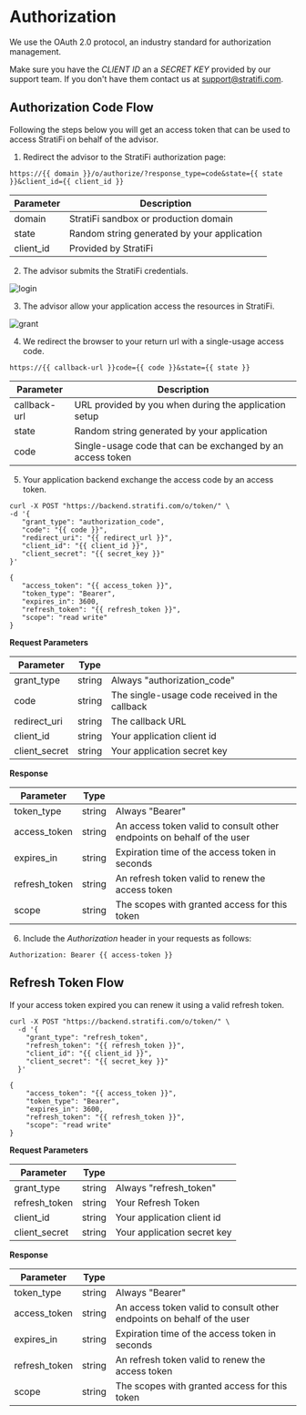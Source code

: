 # Authorization

We use the OAuth 2.0 protocol, an industry standard for authorization management.

Make sure you have the _CLIENT ID_ an a _SECRET KEY_ provided by our support team. If you don't have them contact us at <a class="link-primary" href="mailto:info@stratifi.com">support@stratifi.com</a>.

## Authorization Code Flow

Following the steps below you will get an access token that can be used to access StratiFi on behalf of the advisor.

1) Redirect the advisor to the StratiFi authorization page:

`https://{{ domain }}/o/authorize/?response_type=code&state={{ state }}&client_id={{ client_id }}`

| Parameter | Description                                 |
| --------- | ------------------------------------------- |
| domain    | StratiFi sandbox or production domain       |
| state     | Random string generated by your application |
| client_id | Provided by StratiFi                        |

2) The advisor submits the StratiFi credentials.

![login](https://s3.amazonaws.com/api.stratifi.com/login.2.png "Login")

3) The advisor allow your application access the resources in StratiFi.

![grant](https://s3.amazonaws.com/api.stratifi.com/grant.2.png "Grant")

4) We redirect the browser to your return url with a single-usage access code.

`https://{{ callback-url }}code={{ code }}&state={{ state }}`

| Parameter    | Description                                                |
| ------------ | ---------------------------------------------------------- |
| callback-url | URL provided by you when during the application setup      |
| state        | Random string generated by your application                |
| code         | Single-usage code that can be exchanged by an access token |

5) Your application backend exchange the access code by an access token.

```shell
curl -X POST "https://backend.stratifi.com/o/token/" \
-d '{
   "grant_type": "authorization_code",
   "code": "{{ code }}",
   "redirect_uri": "{{ redirect_url }}",
   "client_id": "{{ client_id }}",
   "client_secret": "{{ secret_key }}"
}'

{
   "access_token": "{{ access_token }}",
   "token_type": "Bearer",
   "expires_in": 3600,
   "refresh_token": "{{ refresh_token }}",
   "scope": "read write"
}
```

**Request Parameters**

| Parameter     | Type   |                                                |
| ------------- | ------ | ---------------------------------------------- |
| grant_type    | string | Always "authorization_code"                    |
| code          | string | The single-usage code received in the callback |
| redirect_uri  | string | The callback URL                               |
| client_id     | string | Your application client id                     |
| client_secret | string | Your application secret key                    |

**Response**

| Parameter     | Type   |                                                                        |
| ------------- | ------ | ---------------------------------------------------------------------- |
| token_type    | string | Always "Bearer"                                                        |
| access_token  | string | An access token valid to consult other endpoints on behalf of the user |
| expires_in    | string | Expiration time of the access token in seconds                         |
| refresh_token | string | An refresh token valid to renew the access token                       |
| scope         | string | The scopes with granted access for this token                          |

6) Include the _Authorization_ header in your requests as follows:

`Authorization: Bearer {{ access-token }}`

## Refresh Token Flow

If your access token expired you can renew it using a valid refresh token.

```shell
curl -X POST "https://backend.stratifi.com/o/token/" \
  -d '{
    "grant_type": "refresh_token",
    "refresh_token": "{{ refresh_token }}",
    "client_id": "{{ client_id }}",
    "client_secret": "{{ secret_key }}"
  }'

{
    "access_token": "{{ access_token }}",
    "token_type": "Bearer",
    "expires_in": 3600,
    "refresh_token": "{{ refresh_token }}",
    "scope": "read write"
}
```

**Request Parameters**

| Parameter     | Type   |                             |
| ------------- | ------ | --------------------------- |
| grant_type    | string | Always "refresh_token"      |
| refresh_token | string | Your Refresh Token          |
| client_id     | string | Your application client id  |
| client_secret | string | Your application secret key |

**Response**

| Parameter     | Type   |                                                                        |
| ------------- | ------ | ---------------------------------------------------------------------- |
| token_type    | string | Always "Bearer"                                                        |
| access_token  | string | An access token valid to consult other endpoints on behalf of the user |
| expires_in    | string | Expiration time of the access token in seconds                         |
| refresh_token | string | An refresh token valid to renew the access token                       |
| scope         | string | The scopes with granted access for this token                          |
